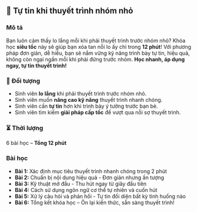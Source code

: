## 📌 Tự tin khi thuyết trình nhóm nhỏ

### Mô tả  
Bạn luôn cảm thấy lo lắng mỗi khi phải thuyết trình trước nhóm nhỏ? Khóa học **siêu tốc** này sẽ giúp bạn xóa tan nỗi lo ấy chỉ trong **12 phút**! Với phương pháp đơn giản, dễ hiểu, bạn sẽ nắm vững kỹ năng trình bày tự tin, hiệu quả, không còn ngại ngần mỗi khi phải đứng trước nhóm. **Học nhanh, áp dụng ngay, tự tin thuyết trình!**

### 🎯 Đối tượng  
- Sinh viên **lo lắng** khi phải thuyết trình trước nhóm nhỏ.  
- Sinh viên muốn **nâng cao kỹ năng** thuyết trình nhanh chóng.  
- Sinh viên cần **tự tin** hơn khi trình bày ý tưởng trước bạn bè.  
- Sinh viên tìm kiếm **giải pháp cấp tốc** để vượt qua nỗi sợ thuyết trình.  

### ⏳ Thời lượng  
6 bài học – **Tổng 12 phút**  

### Bài học  
- **Bài 1:** Xác định mục tiêu thuyết trình nhanh chóng trong 2 phút  
- **Bài 2:** Chuẩn bị nội dung hiệu quả - Đơn giản nhưng ấn tượng  
- **Bài 3:** Kỹ thuật mở đầu - Thu hút ngay từ giây đầu tiên  
- **Bài 4:** Cách sử dụng ngôn ngữ cơ thể tự nhiên và cuốn hút  
- **Bài 5:** Xử lý câu hỏi và phản hồi - Tự tin đối diện bất kỳ tình huống nào  
- **Bài 6:** Tổng kết khóa học – Ôn lại kiến thức, sẵn sàng thuyết trình!